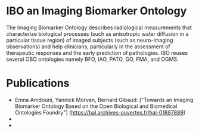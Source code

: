 # IBO an Imaging Biomarker Ontology
The Imaging Biomarker Ontology describes radiological measurements that characterize biological processes (such as anisotropic water diffusion in a particular tissue region) of imaged subjects (such as neuro-imaging observations) and help clinicians, particularly in the assessment of therapeutic responses and the early prediction of pathologies. IBO reuses several OBO ontologies namely BFO, IAO, PATO, GO, FMA, and OGMS.
# Publications 
* Emna Amdouni, Yannick Morvan, Bernard Gibaud: ["Towards an Imaging Biomarker Ontology Based on the Open Biological and Biomedical Ontologies Foundry"] (https://hal.archives-ouvertes.fr/hal-01887889)
*
*
